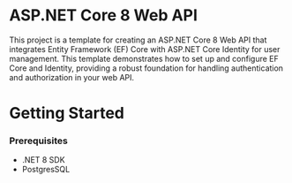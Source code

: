 # ASP.NET Core 8 Web API

This project is a template for creating an ASP.NET Core 8 Web API that integrates Entity Framework (EF) Core with ASP.NET Core Identity for user management. This template demonstrates how to set up and configure EF Core and Identity, providing a robust foundation for handling authentication and authorization in your web API.

# Getting Started
### Prerequisites
 - .NET 8 SDK
- PostgresSQL 
